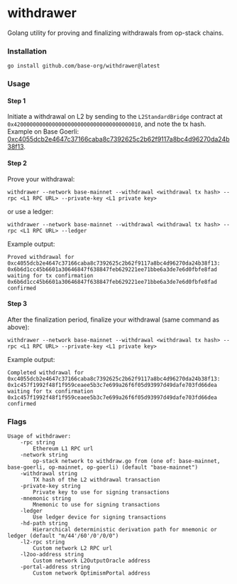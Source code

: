 # withdrawer

Golang utility for proving and finalizing withdrawals from op-stack chains.

### Installation

```
go install github.com/base-org/withdrawer@latest
```

### Usage

#### Step 1

Initiate a withdrawal on L2 by sending to the `L2StandardBridge` contract at `0x4200000000000000000000000000000000000010`, and note the tx hash.
Example on Base Goerli: [0xc4055dcb2e4647c37166caba8c7392625c2b62f9117a8bc4d96270da24b38f13](https://goerli.basescan.org/tx/0xc4055dcb2e4647c37166caba8c7392625c2b62f9117a8bc4d96270da24b38f13).

#### Step 2
Prove your withdrawal:
```
withdrawer --network base-mainnet --withdrawal <withdrawal tx hash> --rpc <L1 RPC URL> --private-key <L1 private key>
```
or use a ledger:
```
withdrawer --network base-mainnet --withdrawal <withdrawal tx hash> --rpc <L1 RPC URL> --ledger
```

Example output:
```
Proved withdrawal for 0xc4055dcb2e4647c37166caba8c7392625c2b62f9117a8bc4d96270da24b38f13: 0x6b6d1cc45b6601a30646847f638847feb629221ee71bbe6a3de7e6d0fbfe8fad
waiting for tx confirmation
0x6b6d1cc45b6601a30646847f638847feb629221ee71bbe6a3de7e6d0fbfe8fad confirmed
```

#### Step 3
After the finalization period, finalize your withdrawal (same command as above):
```
withdrawer --network base-mainnet --withdrawal <withdrawal tx hash> --rpc <L1 RPC URL> --private-key <L1 private key>
```

Example output:
```
Completed withdrawal for 0xc4055dcb2e4647c37166caba8c7392625c2b62f9117a8bc4d96270da24b38f13: 0x1c457f1992f48f1f959ceaee5b3c7e699a26f6f05d93997d49dafe703fd66dea
waiting for tx confirmation
0x1c457f1992f48f1f959ceaee5b3c7e699a26f6f05d93997d49dafe703fd66dea confirmed
```

### Flags

```
Usage of withdrawer:
    -rpc string
        Ethereum L1 RPC url
    -network string
        op-stack network to withdraw.go from (one of: base-mainnet, base-goerli, op-mainnet, op-goerli) (default "base-mainnet")
    -withdrawal string
        TX hash of the L2 withdrawal transaction
    -private-key string
        Private key to use for signing transactions
    -mnemonic string
        Mnemonic to use for signing transactions
    -ledger
        Use ledger device for signing transactions
    -hd-path string
        Hierarchical deterministic derivation path for mnemonic or ledger (default "m/44'/60'/0'/0/0")
    -l2-rpc string
        Custom network L2 RPC url
    -l2oo-address string
        Custom network L2OutputOracle address
    -portal-address string
        Custom network OptimismPortal address
```
